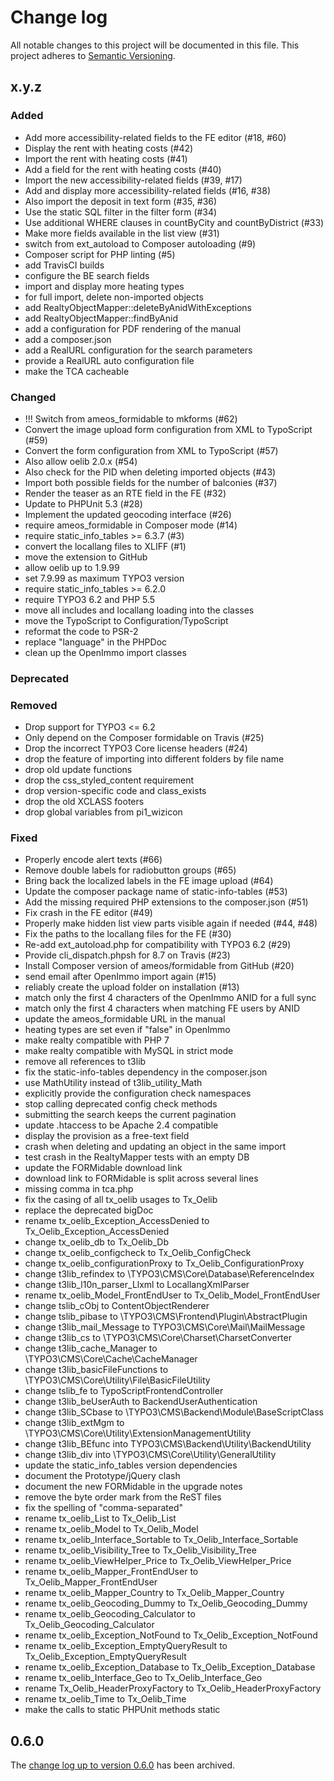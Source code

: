 # Change log

All notable changes to this project will be documented in this file.
This project adheres to [Semantic Versioning](https://semver.org/).

## x.y.z

### Added
- Add more accessibility-related fields to the FE editor (#18, #60)
- Display the rent with heating costs (#42)
- Import the rent with heating costs (#41)
- Add a field for the rent with heating costs (#40)
- Import the new accessibility-related fields (#39, #17)
- Add and display more accessibility-related fields (#16, #38)
- Also import the deposit in text form (#35, #36)
- Use the static SQL filter in the filter form (#34)
- Use additional WHERE clauses in countByCity and countByDistrict (#33)
- Make more fields available in the list view (#31)
- switch from ext_autoload to Composer autoloading (#9)
- Composer script for PHP linting (#5)
- add TravisCI builds
- configure the BE search fields
- import and display more heating types
- for full import, delete non-imported objects
- add RealtyObjectMapper::deleteByAnidWithExceptions
- add RealtyObjectMapper::findByAnid
- add a configuration for PDF rendering of the manual
- add a composer.json
- add a RealURL configuration for the search parameters
- provide a RealURL auto configuration file
- make the TCA cacheable

### Changed
- !!! Switch from ameos_formidable to mkforms (#62)
- Convert the image upload form configuration from XML to TypoScript (#59)
- Convert the form configuration from XML to TypoScript (#57)
- Also allow oelib 2.0.x (#54)
- Also check for the PID when deleting imported objects (#43)
- Import both possible fields for the number of balconies (#37)
- Render the teaser as an RTE field in the FE (#32)
- Update to PHPUnit 5.3 (#28)
- Implement the updated geocoding interface (#26)
- require ameos_formidable in Composer mode (#14)
- require static_info_tables >= 6.3.7 (#3)
- convert the locallang files to XLIFF (#1)
- move the extension to GitHub
- allow oelib up to 1.9.99
- set 7.9.99 as maximum TYPO3 version
- require static_info_tables >= 6.2.0
- require TYPO3 6.2 and PHP 5.5
- move all includes and locallang loading into the classes
- move the TypoScript to Configuration/TypoScript
- reformat the code to PSR-2
- replace "language" in the PHPDoc
- clean up the OpenImmo import classes

### Deprecated

### Removed
- Drop support for TYPO3 <= 6.2
- Only depend on the Composer formidable on Travis (#25)
- Drop the incorrect TYPO3 Core license headers  (#24)
- drop the feature of importing into different folders by file name
- drop old update functions
- drop the css_styled_content requirement
- drop version-specific code and class_exists
- drop the old XCLASS footers
- drop global variables from pi1_wizicon

### Fixed
- Properly encode alert texts (#66)
- Remove double labels for radiobutton groups (#65)
- Bring back the localized labels in the FE image upload (#64)
- Update the composer package name of static-info-tables (#53)
- Add the missing required PHP extensions to the composer.json (#51)
- Fix crash in the FE editor (#49)
- Properly make hidden list view parts visible again if needed (#44, #48)
- Fix the paths to the locallang files for the FE (#30)
- Re-add ext_autoload.php for compatibility with TYPO3 6.2 (#29)
- Provide cli_dispatch.phpsh for 8.7 on Travis (#23)
- Install Composer version of ameos/formidable from GitHub (#20)
- send email after OpenImmo import again (#15)
- reliably create the upload folder on installation (#13)
- match only the first 4 characters of the OpenImmo ANID for a full sync
- match only the first 4 characters when matching FE users by ANID
- update the ameos_formidable URL in the manual
- heating types are set even if "false" in OpenImmo
- make realty compatible with PHP 7
- make realty compatible with MySQL in strict mode
- remove all references to t3lib
- fix the static-info-tables dependency in the composer.json
- use MathUtility instead of t3lib_utility_Math
- explicitly provide the configuration check namespaces
- stop calling deprecated config check methods
- submitting the search keeps the current pagination
- update .htaccess to be Apache 2.4 compatible
- display the provision as a free-text field
- crash when deleting and updating an object in the same import
- test crash in the RealtyMapper tests with an empty DB
- update the FORMidable download link
- download link to FORMidable is split across several lines
- missing comma in tca.php
- fix the casing of all tx_oelib usages to Tx_Oelib
- replace the deprecated bigDoc
- rename tx_oelib_Exception_AccessDenied to Tx_Oelib_Exception_AccessDenied
- change tx_oelib_db to Tx_Oelib_Db
- change tx_oelib_configcheck to Tx_Oelib_ConfigCheck
- change tx_oelib_configurationProxy to Tx_Oelib_ConfigurationProxy
- change t3lib_refindex to \TYPO3\CMS\Core\Database\ReferenceIndex
- change t3lib_l10n_parser_Llxml to LocallangXmlParser
- rename tx_oelib_Model_FrontEndUser to Tx_Oelib_Model_FrontEndUser
- change tslib_cObj to ContentObjectRenderer
- change tslib_pibase to \TYPO3\CMS\Frontend\Plugin\AbstractPlugin
- change t3lib_mail_Message to TYPO3\CMS\Core\Mail\MailMessage
- change t3lib_cs to \TYPO3\CMS\Core\Charset\CharsetConverter
- change t3lib_cache_Manager to \TYPO3\CMS\Core\Cache\CacheManager
- change t3lib_basicFileFunctions to \TYPO3\CMS\Core\Utility\File\BasicFileUtility
- change tslib_fe to TypoScriptFrontendController
- change t3lib_beUserAuth to BackendUserAuthentication
- change t3lib_SCbase to \TYPO3\CMS\Backend\Module\BaseScriptClass
- change t3lib_extMgm to \TYPO3\CMS\Core\Utility\ExtensionManagementUtility
- change t3lib_BEfunc into TYPO3\CMS\Backend\Utility\BackendUtility
- change t3lib_div into \TYPO3\CMS\Core\Utility\GeneralUtility
- update the static_info_tables version dependencies
- document the Prototype/jQuery clash
- document the new FORMidable in the upgrade notes
- remove the byte order mark from the ReST files
- fix the spelling of "comma-separated"
- rename tx_oelib_List to Tx_Oelib_List
- rename tx_oelib_Model to Tx_Oelib_Model
- rename tx_oelib_Interface_Sortable to Tx_Oelib_Interface_Sortable
- rename tx_oelib_Visibility_Tree to Tx_Oelib_Visibility_Tree
- rename tx_oelib_ViewHelper_Price to Tx_Oelib_ViewHelper_Price
- rename tx_oelib_Mapper_FrontEndUser to Tx_Oelib_Mapper_FrontEndUser
- rename tx_oelib_Mapper_Country to Tx_Oelib_Mapper_Country
- rename tx_oelib_Geocoding_Dummy to Tx_Oelib_Geocoding_Dummy
- rename tx_oelib_Geocoding_Calculator to Tx_Oelib_Geocoding_Calculator
- rename tx_oelib_Exception_NotFound to Tx_Oelib_Exception_NotFound
- rename tx_oelib_Exception_EmptyQueryResult to Tx_Oelib_Exception_EmptyQueryResult
- rename tx_oelib_Exception_Database to Tx_Oelib_Exception_Database
- rename tx_oelib_Interface_Geo to Tx_Oelib_Interface_Geo
- rename Tx_Oelib_HeaderProxyFactory to Tx_Oelib_HeaderProxyFactory
- rename tx_oelib_Time to Tx_Oelib_Time
- make the calls to static PHPUnit methods static

## 0.6.0

The [change log up to version 0.6.0](Documentation/changelog-archive.txt)
has been archived.
